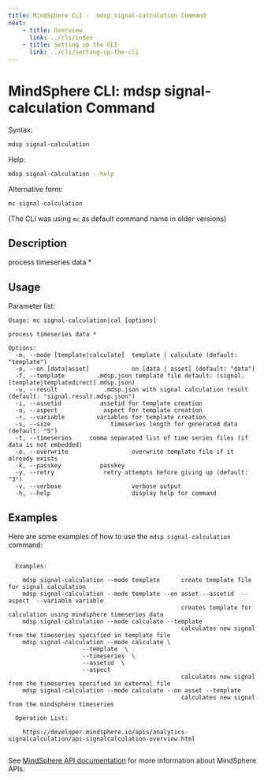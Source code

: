 ```yaml
---
title: MindSphere CLI -  mdsp signal-calculation Command
next:
    - title: Overview
      link: ../cli/index
    - title: Setting up the CLI
      link: ../cli/setting-up-the-cli
---
```


# MindSphere CLI: mdsp signal-calculation Command

Syntax:

```bash
mdsp signal-calculation
```

Help:

```bash
mdsp signal-calculation --help
```

Alternative form:

```bash
mc signal-calculation
```

(The CLI was using `mc` as default command name in older versions)

## Description

process timeseries data *

## Usage

Parameter list:

```text
Usage: mc signal-calculation|cal [options]

process timeseries data *

Options:
  -m, --mode [template|calculate]  template | calculate (default: "template")
  -o, --on [data|asset]            on [data | asset] (default: "data")
  -f, --template         .mdsp.json template file default: (signal.[template|templatedirect].mdsp.json)
  -u, --result             .mdsp.json with signal calculation result (default: "signal.result.mdsp.json")
  -i, --assetid           assetid for template creation
  -a, --aspect             aspect for template creation
  -r, --variable         variables for template creation
  -s, --size                 timeseries length for generated data (default: "5")
  -t, --timeseries     comma separated list of time series files (if data is not embedded)
  -o, --overwrite                  overwrite template file if it already exists
  -k, --passkey           passkey
  -y, --retry              retry attempts before giving up (default: "3")
  -v, --verbose                    verbose output
  -h, --help                       display help for command

```

## Examples

Here are some examples of how to use the `mdsp signal-calculation` command:

```text

  Examples:

    mdsp signal-calculation --mode template 	 create template file for signal calculation
    mdsp signal-calculation --mode template --on asset --assetid  --aspect  --variable variable
                                            	 creates template for calculation using mindsphere timeseries data
    mdsp signal-calculation --mode calculate --template  
                                            	 calculates new signal from the timeseries specified in template file
    mdsp signal-calculation --mode calculate \
                     --template  \
                     --timeseries  \
                     --assetid  \
                     --aspect 
                                            	 calculates new signal from the timeseries specified in external file
    mdsp signal-calculation --mode calculate --on asset --template  
                                            	 calculates new signal from the mindsphere timeseries

  Operation List: 

    https://developer.mindsphere.io/apis/analytics-signalcalculation/api-signalcalculation-overview.html


```

See [MindSphere API documentation](https://documentation.mindsphere.io/MindSphere/apis/index.html) for more information about MindSphere APIs.